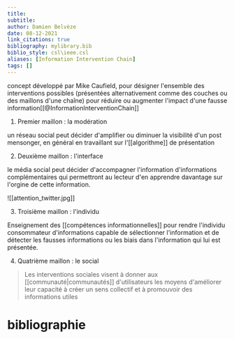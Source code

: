 ```yaml
---
title: 
subtitle:
author: Damien Belvèze
date: 08-12-2021
link_citations: true
bibliography: mylibrary.bib
biblio_style: csl\ieee.csl
aliases: [Information Intervention Chain]
tags: []
---
```


concept développé par Mike Caufield, pour désigner l'ensemble des interventions possibles (présentées alternativement comme des couches ou des maillons d'une chaîne) pour réduire ou augmenter l'impact d'une fausse information[[@InformationInterventionChain]]

1. Premier maillon : la modération

un réseau social peut décider d'amplifier ou diminuer la visibilité d'un post mensonger, en général en travaillant sur l'[[algorithme]] de présentation

2. Deuxième maillon : l'interface

le média social peut décider d'accompagner l'information d'informations complémentaires qui permettront au lecteur d'en apprendre davantage sur l'orgine de cette information. 

![[attention_twitter.jpg]]

3. Troisième maillon : l'individu

Enseignement des [[compétences informationnelles]] pour rendre l'individu consommateur d'informations capable de sélectionner l'information et de détecter les fausses informations ou les biais dans l'information qui lui est présentée. 

4. Quatrième maillon : le social

>Les interventions sociales visent à donner aux [[communauté|communautés]] d'utilisateurs les moyens d'améliorer leur capacité à créer un sens collectif et à promouvoir des informations utiles







# bibliographie


